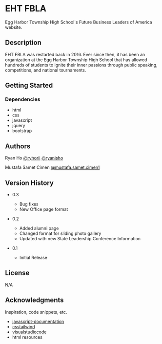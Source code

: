 # EHT FBLA

Egg Harbor Township High School's Future Business Leaders of America website.
## Description

EHT FBLA was restarted back in 2016. Ever since then, it has been an organization at the Egg Harbor Township High School that has allowed hundreds of students to ignite their inner passions through public speaking, competitions, and national tournaments. 

## Getting Started

### Dependencies

* html
* css
* javascript
* jquery
* bootstrap

## Authors

Ryan Ho
[@ryhorii](https://twitter.com/ryhorii)
[@ryanisho](https://instagram.com/ryanisho)

Mustafa Samet Cimen
[@mustafa.samet.cimen1](https://instagram.com/mustafa.samet.cimen1)

## Version History

* 0.3
    * Bug fixes
    * New Office page format

* 0.2
    * Added alumni page 
    * Changed format for sliding photo gallery
    * Updated with new State Leadership Conference Information

* 0.1
    * Initial Release

## License

N/A

## Acknowledgments

Inspiration, code snippets, etc.
* [javascript-documentation]([https://docs.djangoproject.com/en/4.1/](https://developer.mozilla.org/en-US/docs/Web/JavaScript))
* [csstailwind](https://tailwindcss.com/docs/installation)
* [visualstudiocode](https://code.visualstudio.com/)
* html resources
